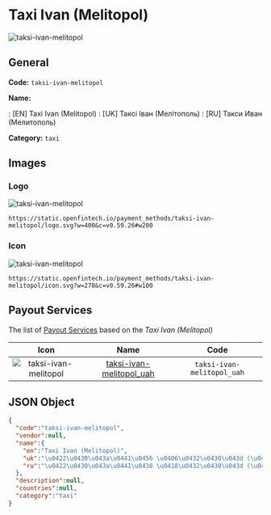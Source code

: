 
# Taxi Ivan (Melitopol) 
![taksi-ivan-melitopol](https://static.openfintech.io/payment_methods/taksi-ivan-melitopol/logo.svg?w=400&c=v0.59.26#w200)  

## General 
**Code:** `taksi-ivan-melitopol` 
 
**Name:** 
 
:	[EN] Taxi Ivan (Melitopol) 
:	[UK] Таксі Іван (Мелітополь) 
:	[RU] Такси Иван (Мелитополь) 
 
**Category:** `taxi` 
 

## Images 

### Logo 
![taksi-ivan-melitopol](https://static.openfintech.io/payment_methods/taksi-ivan-melitopol/logo.svg?w=400&c=v0.59.26#w200)  

```
https://static.openfintech.io/payment_methods/taksi-ivan-melitopol/logo.svg?w=400&c=v0.59.26#w200
```  

### Icon 
![taksi-ivan-melitopol](https://static.openfintech.io/payment_methods/taksi-ivan-melitopol/icon.svg?w=278&c=v0.59.26#w100)  

```
https://static.openfintech.io/payment_methods/taksi-ivan-melitopol/icon.svg?w=278&c=v0.59.26#w100
```  

## Payout Services 
 
The list of [Payout Services](/payout-services/) based on the _Taxi Ivan (Melitopol)_ 

|Icon|Name|Code| 
|:---:|:---:|:---:| 
|![taksi-ivan-melitopol](https://static.openfintech.io/payout_methods/taksi-ivan-melitopol/icon.svg?w=278&c=v0.59.26#w40) |[taksi-ivan-melitopol_uah](/payout-services/taksi-ivan-melitopol_uah/)|`taksi-ivan-melitopol_uah`| 
 

## JSON Object 

```json
{
  "code":"taksi-ivan-melitopol",
  "vendor":null,
  "name":{
    "en":"Taxi Ivan (Melitopol)",
    "uk":"\u0422\u0430\u043a\u0441\u0456 \u0406\u0432\u0430\u043d (\u041c\u0435\u043b\u0456\u0442\u043e\u043f\u043e\u043b\u044c)",
    "ru":"\u0422\u0430\u043a\u0441\u0438 \u0418\u0432\u0430\u043d (\u041c\u0435\u043b\u0438\u0442\u043e\u043f\u043e\u043b\u044c)"
  },
  "description":null,
  "countries":null,
  "category":"taxi"
}
```  
